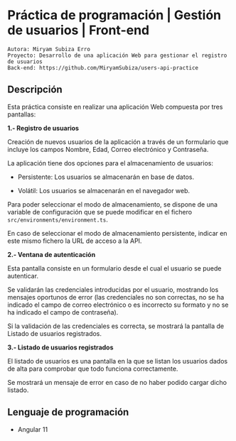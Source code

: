 # Práctica de programación | Gestión de usuarios | Front-end

    Autora: Miryam Subiza Erro
    Proyecto: Desarrollo de una aplicación Web para gestionar el registro de usuarios
    Back-end: https://github.com/MiryamSubiza/users-api-practice

## Descripción
Esta práctica consiste en realizar una aplicación Web compuesta por tres pantallas:

**1.- Registro de usuarios**

  Creación de nuevos usuarios de la aplicación a través de un formulario que incluye los campos Nombre, Edad, Correo electrónico y Contraseña.
  
  La aplicación tiene dos opciones para el almacenamiento de usuarios:
  
  - Persistente: Los usuarios se almacenarán en base de datos.
    
  - Volátil: Los usuarios se almacenarán en el navegador web.
    
  
  Para poder seleccionar el modo de almacenamiento, se dispone de una variable de configuración que se puede modificar en el fichero `src/environments/environment.ts`.
  
  En caso de seleccionar el modo de almacenamiento persistente, indicar en este mismo fichero la URL de acceso a la API.

**2.- Ventana de autenticación**

  Esta pantalla consiste en un formulario desde el cual el usuario se puede autenticar. 
  
  Se validarán las credenciales introducidas por el usuario, mostrando los mensajes oportunos de error (las credenciales no son correctas, no se ha indicado el campo de correo electrónico o es incorrecto su formato y no se ha indicado el campo de contraseña).
  
  Si la validación de las credenciales es correcta, se mostrará la pantalla de Listado de usuarios registrados.

**3.- Listado de usuarios registrados**

  El listado de usuarios es una pantalla en la que se listan los usuarios dados de alta para comprobar que todo funciona correctamente. 
  
  Se mostrará un mensaje de error en caso de no haber podido cargar dicho listado.
  
## Lenguaje de programación
- Angular 11

